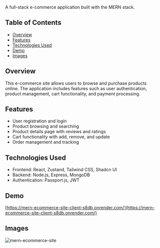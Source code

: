 A full-stack e-commerce application built with the MERN stack.

## Table of Contents

* [Overview](#overview)
* [Features](#features)
* [Technologies Used](#technologies-used)
* [Demo](#demo)
* [Images](#images)

## Overview

This e-commerce site allows users to browse and purchase products online. The application includes features such as user authentication, product management, cart functionality, and payment processing.

## Features

* User registration and login
* Product browsing and searching
* Product details page with reviews and ratings
* Cart functionality with add, remove, and update
* Order management and tracking

## Technologies Used

* Frontend: React, Zustand, Tailwind CSS, Shadcn UI
* Backend: Node.js, Express, MongoDB
* Authentication: Passport.js, JWT

## Demo

[https://mern-ecommerce-site-client-s8db.onrender.com/](https://mern-ecommerce-site-client-s8db.onrender.com/)

## Images

![mern-ecommerce-site](https://github.com/user-attachments/assets/f9f3d6f7-beea-49ec-9d7f-919be1508983)
